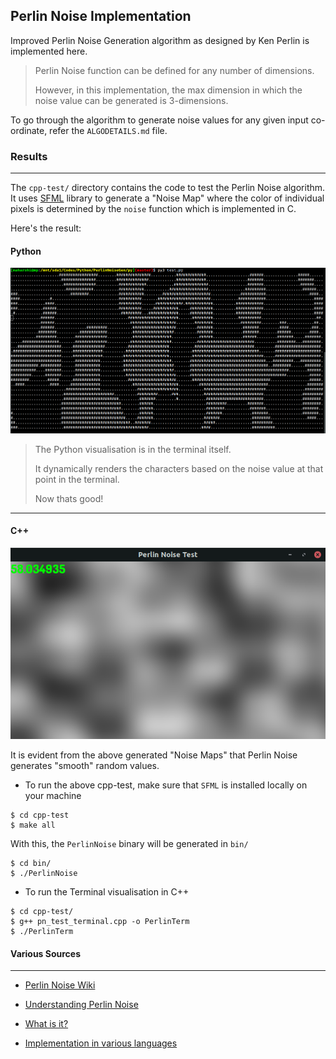 ## Perlin Noise Implementation

Improved Perlin Noise Generation algorithm as designed by Ken Perlin is implemented here.

> Perlin Noise function can be defined for any number of dimensions.
>
> However, in this implementation, the max dimension in which the noise value can be generated is 3-dimensions.

To go through the algorithm to generate noise values for any given input co-ordinate, refer the `ALGODETAILS.md` file.

### Results

<hr>

The `cpp-test/` directory contains the code to test the Perlin Noise algorithm. It uses [SFML](https://www.sfml-dev.org/) library to generate a "Noise Map" where the color of individual pixels is determined by the `noise` function which is implemented in C.

Here's the result:


#### Python 

![NoiseMapPython](./assets/PerlinMap.png)

>The Python visualisation is in the terminal itself.
>
>It dynamically renders the characters based on the noise value at that point in the terminal.
>
>Now thats good!



<hr>

#### C++

![SFML Cpp Perlin HeightMap](./assets/SFMLCppPERLIN.png)

It is evident from the above generated "Noise Maps" that Perlin Noise generates "smooth" random values.

- To run the above cpp-test, make sure that `SFML` is installed locally on your machine

```shell
$ cd cpp-test
$ make all
```

With this, the `PerlinNoise` binary will be generated in `bin/`

```shell
$ cd bin/
$ ./PerlinNoise
```

- To run the Terminal visualisation in C++

```shell
$ cd cpp-test/
$ g++ pn_test_terminal.cpp -o PerlinTerm
$ ./PerlinTerm
```



#### Various Sources

<hr>

- [Perlin Noise Wiki](https://en.wikipedia.org/wiki/Perlin_noise)

- [Understanding Perlin Noise](https://adrianb.io/2014/08/09/perlinnoise.html)
- [What is it?](https://blog.hirnschall.net/perlin-noise/)
- [Implementation in various languages](https://rosettacode.org/wiki/Perlin_noise)
